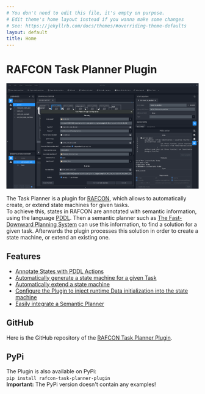 ```yaml
---
# You don't need to edit this file, it's empty on purpose.
# Edit theme's home layout instead if you wanna make some changes
# See: https://jekyllrb.com/docs/themes/#overriding-theme-defaults
layout: default
title: Home
---
```

# RAFCON Task Planner Plugin
![The RAFCON Task Planner Plugin](assets/images/RafconTPPMain.png "An Overview of the RAFCON Task Planner Plugin")


The Task Planner is a plugin for [RAFCON](https://github.com/DLR-RM/RAFCON/), which allows to automatically create, or extend state machines for given tasks.  
To achieve this, states in RAFCON are annotated with semantic information, using the language [PDDL](https://en.wikipedia.org/wiki/Planning_Domain_Definition_Language). Then a semantic planner such as [The Fast-Downward Planning System](http://www.fast-downward.org/) can use this information, to find a solution for a given task. Afterwards the plugin processes this solution in order to create a state machine, or extend an existing one. 


## Features
+ [Annotate States with PDDL Actions](pages/documentation/PDDLActionTab.md)
+ [Automatically generate a state machine for a given Task](pages/tutorials/restaurant_tutorial.md)
+ [Automatically extend a state machine](pages/tutorials/turtle_sim_example.md)
+ [Configure the Plugin to inject runtime Data initialization into the state machine](pages/tutorials/turtle_sim_example.md)
+ [Easily integrate a Semantic Planner](pages/documentation/PlannerIntegration.md)


## GitHub
Here is the GitHub repository of the [RAFCON Task Planner Plugin](https://github.com/DLR-RM/rafcon-task-planner-plugin).

## PyPi
The Plugin is also available on PyPi: <br>
`pip install rafcon-task-planner-plugin`<br>
**Important:** The PyPi version doesn't contain any examples!
